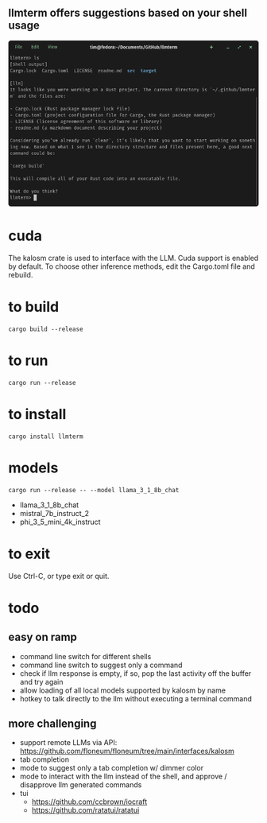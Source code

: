 ## llmterm offers suggestions based on your shell usage
![llmterm screenshot](doc/screenshot.png)

# cuda
The kalosm crate is used to interface with the LLM.  Cuda support is enabled by default.  To choose other inference methods, edit the Cargo.toml file and rebuild.

# to build
```
cargo build --release
```

# to run
```
cargo run --release
```

# to install
```
cargo install llmterm
```

# models
```
cargo run --release -- --model llama_3_1_8b_chat
```
- llama_3_1_8b_chat
- mistral_7b_instruct_2
- phi_3_5_mini_4k_instruct

# to exit
Use Ctrl-C, or type exit or quit.

# todo
## easy on ramp
- command line switch for different shells
- command line switch to suggest only a command
- check if llm response is empty, if so, pop the last activity off the buffer and try again
- allow loading of all local models supported by kalosm by name
- hotkey to talk directly to the llm without executing a terminal command
## more challenging
- support remote LLMs via API: https://github.com/floneum/floneum/tree/main/interfaces/kalosm
- tab completion
- mode to suggest only a tab completion w/ dimmer color
- mode to interact with the llm instead of the shell, and approve / disapprove llm generated commands
- tui
  - https://github.com/ccbrown/iocraft
  - https://github.com/ratatui/ratatui
